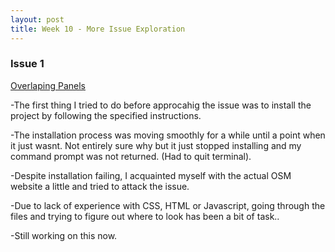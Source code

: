 ```yaml
---
layout: post
title: Week 10 - More Issue Exploration
---
```


### Issue 1
[Overlaping Panels](https://github.com/openstreetmap/iD/issues/5212)

-The first thing I tried to do before approcahig the issue was to install the project by following the specified instructions.

-The installation process was moving smoothly for a while until a point when it just wasnt. Not entirely sure why but it just stopped installing and my command prompt was not returned. (Had to quit terminal).

-Despite installation failing, I acquainted myself with the actual OSM website a little and tried to attack the issue. 

-Due to lack of experience with CSS, HTML or Javascript, going through the files and trying to figure out where to look has been a bit of task..

-Still working on this now. 




